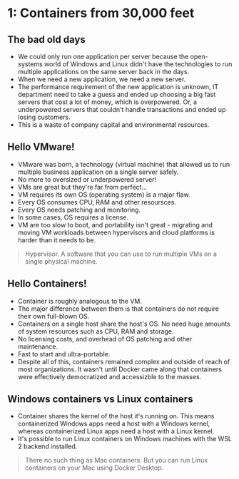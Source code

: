 ﻿# 1: Containers from 30,000 feet

## The bad old days

- We could only run one application per server because the open-systems world of Windows and Linux didn't have the technologies to run multiple applications on the same server back in the days.
- When we need a new application, we need a new server.
- The performance requirement of the new application is unknown, IT department need to take a guess and ended up choosing a big fast servers that cost a lot of money, which is overpowered. Or, a underpowered servers that couldn't handle transactions and ended up losing customers.
- This is a waste of company capital and environmental resources.

## Hello VMware!

- VMware was born, a technology (virtual machine) that allowed us to run multiple business application on a single server safely.
- No more to oversized or underpowered server!
- VMs are great but they're far from perfect...
- VM requires its own OS (operating system) is a major flaw.
- Every OS consumes CPU, RAM and other resoursces.
- Every OS needs patching and monitoring.
- In some cases, OS requires a license.
- VM are too slow to boot, and portability isn't great - migrating and moving VM workloads between hypervisors and cloud platforms is harder than it needs to be.

> Hypervisor. A software that you can use to run multiple VMs on a single physical machine.

## Hello Containers!

- Container is roughly analogous to the VM.
- The major difference between them is that containers do not require their own full-blown OS.
- Containers on a single host share the host's OS. No need huge amounts of system resources such as CPU, RAM and storage.
- No licensing costs, and overhead of OS patching and other maintenance.
- Fast to start and ultra-portable.
- Despite all of this, containers remained complex and outside of reach of most organizations. It wasn't until Docker came along that containers were effectively democratized and accessizble to the masses.

## Windows containers vs Linux containers

- Container shares the kernel of the host it's running on. This means containerized Windows apps need a host with a Windows kernel, whereas containerized Linux apps need a host with a Linux kernel.
- It's possible to run Linux containers on Windows machines with the WSL 2 backend installed.

> There no such thing as Mac containers. But you can run Linux containers on your Mac using Docker Desktop.
